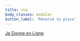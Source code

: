 ```yaml
---
title: cta
body_classes: modular
button_label: 'Réserve ta place'
---
```


 <a href="https://www.jedonneenligne.org/fdets/campagne/ets/challenges/view/99a44e91-83c6-11ee-ac26-001dd8b75df7" style="display: block; margin-left: auto; margin-right: auto;" target="_blank">Je Donne en Ligne</a>
</p>
